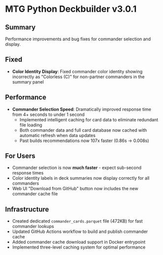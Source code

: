 # MTG Python Deckbuilder v3.0.1

## Summary
Performance improvements and bug fixes for commander selection and display.

## Fixed
- **Color Identity Display**: Fixed commander color identity showing incorrectly as "Colorless (C)" for non-partner commanders in the summary panel

## Performance
- **Commander Selection Speed**: Dramatically improved response time from 4+ seconds to under 1 second
  - Implemented intelligent caching for card data to eliminate redundant file loading
  - Both commander data and full card database now cached with automatic refresh when data updates
  - Past builds recommendations now 107x faster (0.86s → 0.008s)

## For Users
- Commander selection is now **much faster** - expect sub-second response times
- Color identity labels in deck summaries now display correctly for all commanders
- Web UI "Download from GitHub" button now includes the new commander cache file

## Infrastructure
- Created dedicated `commander_cards.parquet` file (472KB) for fast commander lookups
- Updated GitHub Actions workflow to build and publish commander cache
- Added commander cache download support in Docker entrypoint
- Implemented three-level caching system for optimal performance
